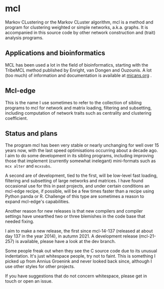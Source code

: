 # mcl
Markov CLustering or the Markov CLuster algorithm, mcl is a method and program
for clustering weighted or simple networks, a.k.a. graphs.  It is accompanied
in this source code by other network construction and (trait) analysis
programs.

## Applications and bioinformatics
MCL has been used a lot in the field of bioinformatics, starting with the TribeMCL
method published by Enright, van Dongen and Ouzounis.
A lot (too much) of information and documentation is available
at [micans.org](http://micans.org/mcl) .

## Mcl-edge
This is the name I use sometimes to refer to the collection of sibling
programs to mcl for network and matrix loading, filtering and subsetting,
including computation of network traits such as centrality and clustering coefficient.

## Status and plans
The program mcl has been very stable or nearly unchanging for well over 15
years now, with the last speed optimisations occurring about a decade ago. I
aim to do some development in its sibling programs, including improving those
that implement (currently somewhat inelegant) mini-formats such as `mcx alter`
and `mcxsubs`.

A second are of development, tied to the first, will be
low-level fast loading, filtering and subsetting of large networks and matrices.
I have found occasional use for this in past projects, and under certain conditions
an mcl-edge recipe, if possible, will be a few times faster than a recipe using
Python panda or R. Challenge of this type are sometimes a reason
to expand mcl-edge's capabilities.

Another reason for new releases is that new compilers and
compiler settings have unearthed two or three blemishes in the code base that
needed fixing.

I aim to make a new release, the first since mcl-14-137 (released at about day 137
in the year 2014), in autumn 2021. A development release (mcl-21-257) is available,
please have a look at the dev branch.

Some people freak out when they see the C source code due to its unusual indentation.
It's just whitespace people, try not to faint. This is something I picked
up from Annius Groenink and never looked back since, although I use other styles
for other projects.

If you have suggestions that do not concern whitespace, please get in touch or
open an issue.


